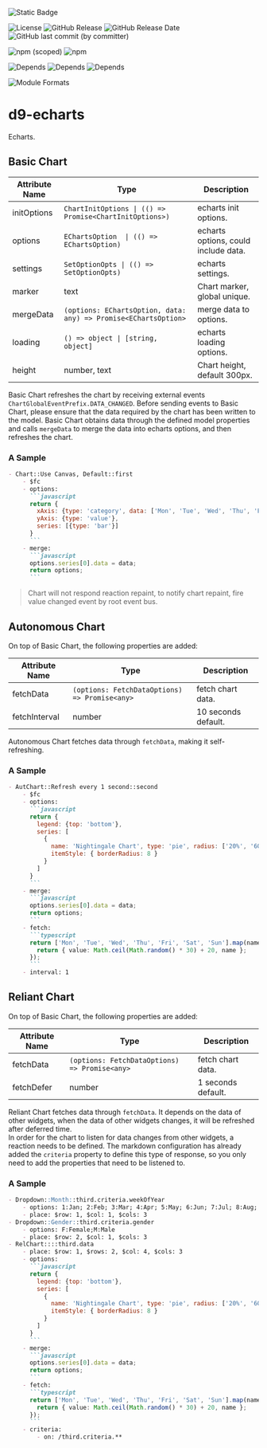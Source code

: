 ![Static Badge](https://img.shields.io/badge/InsureMO-777AF2.svg)

![License](https://img.shields.io/github/license/InsureMO/rainbow-d9)
![GitHub Release](https://img.shields.io/github/v/release/InsureMO/rainbow-d9)
![GitHub Release Date](https://img.shields.io/github/release-date/InsureMO/rainbow-d9)
![GitHub last commit (by committer)](https://img.shields.io/github/last-commit/InsureMO/rainbow-d9)

![npm (scoped)](https://img.shields.io/npm/v/%40rainbow-d9/echarts?logo=npm)
![npm](https://img.shields.io/npm/dm/%40rainbow-d9/echarts)

![Depends](https://img.shields.io/badge/React-white.svg?logo=react)
![Depends](https://img.shields.io/badge/Styled--Components-white.svg?logo=styledcomponents&logoColor=DB7093)
![Depends](https://img.shields.io/badge/ECharts-white.svg?logo=apacheecharts&logoColor=AA344D)

![Module Formats](https://img.shields.io/badge/module%20formats-cjs%2C%20esm-green.svg)

# d9-echarts

Echarts.

## Basic Chart

| Attribute Name | Type                                                            | Description                          |
|----------------|-----------------------------------------------------------------|--------------------------------------|
| initOptions    | `ChartInitOptions \| (() => Promise<ChartInitOptions>)`         | echarts init options.                |
| options        | `EChartsOption  \| (() => EChartsOption)`                       | echarts options, could include data. |
| settings       | `SetOptionOpts \| (() => SetOptionOpts)`                        | echarts settings.                    |
| marker         | text                                                            | Chart marker, global unique.         |
| mergeData      | `(options: EChartsOption, data: any) => Promise<EChartsOption>` | merge data to options.               |
| loading        | `() => object \| [string, object]`                              | echarts loading options.             |   
| height         | number, text                                                    | Chart height, default 300px.         |

Basic Chart refreshes the chart by receiving external events `ChartGlobalEventPrefix.DATA_CHANGED`. Before sending events to Basic Chart,
please ensure that the data required by the chart has been written to the model. Basic Chart obtains data through the defined model
properties and calls `mergeData` to merge the data into echarts options, and then refreshes the chart.

### A Sample

```markdown
- Chart::Use Canvas, Default::first
	- $fc
	- options:
	  ```javascript
	  return {
	    xAxis: {type: 'category', data: ['Mon', 'Tue', 'Wed', 'Thu', 'Fri', 'Sat', 'Sun']},
	    yAxis: {type: 'value'},
	    series: [{type: 'bar'}]
	  }
	  ```
	- merge:
	  ```javascript
	  options.series[0].data = data;
	  return options;
	  ```
```

> Chart will not respond reaction repaint, to notify chart repaint, fire value changed event by root event bus.

## Autonomous Chart

On top of Basic Chart, the following properties are added:

| Attribute Name | Type                                          | Description         |
|----------------|-----------------------------------------------|---------------------|
| fetchData      | `(options: FetchDataOptions) => Promise<any>` | fetch chart data.   |
| fetchInterval  | number                                        | 10 seconds default. |

Autonomous Chart fetches data through `fetchData`, making it self-refreshing.

### A Sample

```markdown
- AutChart::Refresh every 1 second::second
	- $fc
	- options:
	  ```javascript
	  return {
	    legend: {top: 'bottom'},
	    series: [
	      {
	        name: 'Nightingale Chart', type: 'pie', radius: ['20%', '60%'], center: ['50%', '50%'], roseType: 'area',
	        itemStyle: { borderRadius: 8 }
	      }
	    ]
	  }
	  ```
	- merge:
	  ```javascript
	  options.series[0].data = data;
	  return options;
	  ```
	- fetch:
	  ```typescript
	  return ['Mon', 'Tue', 'Wed', 'Thu', 'Fri', 'Sat', 'Sun'].map(name => {
	    return { value: Math.ceil(Math.random() * 30) + 20, name };
	  });
	  ```
	- interval: 1
```

## Reliant Chart

On top of Basic Chart, the following properties are added:

| Attribute Name | Type                                          | Description        |
|----------------|-----------------------------------------------|--------------------|
| fetchData      | `(options: FetchDataOptions) => Promise<any>` | fetch chart data.  |
| fetchDefer     | number                                        | 1 seconds default. |

Reliant Chart fetches data through `fetchData`. It depends on the data of other widgets, when the data of other widgets changes, it will be
refreshed after deferred time.   
In order for the chart to listen for data changes from other widgets, a reaction needs to be defined. The markdown configuration has already
added the `criteria` property to define this type of response, so you only need to add the properties that need to be listened to.

### A Sample

```markdown
- Dropdown::Month::third.criteria.weekOfYear
	- options: 1:Jan; 2:Feb; 3:Mar; 4:Apr; 5:May; 6:Jun; 7:Jul; 8:Aug; 9:Sep; 10:Oct; 11:Nov; 12:Dec
	- place: $row: 1, $col: 1, $cols: 3
- Dropdown::Gender::third.criteria.gender
	- options: F:Female;M:Male
	- place: $row: 2, $col: 1, $cols: 3
- RelChart::::third.data
	- place: $row: 1, $rows: 2, $col: 4, $cols: 3
	- options:
	  ```javascript
	  return {
	    legend: {top: 'bottom'},
	    series: [
	      {
	        name: 'Nightingale Chart', type: 'pie', radius: ['20%', '60%'], center: ['50%', '50%'], roseType: 'area',
	        itemStyle: { borderRadius: 8 }
	      }
	    ]
	  }
	  ```
	- merge:
	  ```javascript
	  options.series[0].data = data;
	  return options;
	  ```
	- fetch:
	  ```typescript
	  return ['Mon', 'Tue', 'Wed', 'Thu', 'Fri', 'Sat', 'Sun'].map(name => {
	    return { value: Math.ceil(Math.random() * 30) + 20, name };
	  });
	  ```
	- criteria:
		- on: /third.criteria.**
```